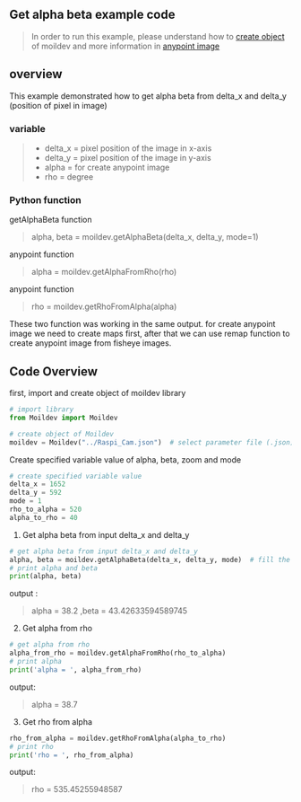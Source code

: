 ## Get alpha beta example code
> In order to run this example, please understand how to [create object](../Create_object) of moildev and more information in [anypoint image](../anypoint)
## overview
This example demonstrated how to get alpha beta from delta_x and delta_y (position of pixel in image)

### variable
> - delta_x = pixel position of the image in x-axis
> - delta_y = pixel position of the image in y-axis 
> - alpha = for create anypoint image 
> - rho = degree 

### Python function
getAlphaBeta function
> alpha, beta = moildev.getAlphaBeta(delta_x, delta_y, mode=1)

anypoint function
>alpha = moildev.getAlphaFromRho(rho)

anypoint function
>rho = moildev.getRhoFromAlpha(alpha)

These two function was working in the same output. for create anypoint image we need to create maps first, after that we can use remap function to create anypoint image from fisheye images.
## Code Overview
first, import and create object of moildev library
```python
# import library
from Moildev import Moildev

# create object of Moildev
moildev = Moildev("../Raspi_Cam.json")  # select parameter file (.json)
``````
Create specified variable value of alpha, beta, zoom and mode
```python
# create specified variable value
delta_x = 1652
delta_y = 592
mode = 1
rho_to_alpha = 520
alpha_to_rho = 40
```

1. Get alpha beta from input delta_x and delta_y
```python
# get alpha beta from input delta_x and delta_y
alpha, beta = moildev.getAlphaBeta(delta_x, delta_y, mode)  # fill the variable
# print alpha and beta
print(alpha, beta)
```
output :
> alpha =   38.2 ,beta =  43.42633594589745

2. Get alpha from rho
```python
# get alpha from rho
alpha_from_rho = moildev.getAlphaFromRho(rho_to_alpha)
# print alpha
print('alpha = ', alpha_from_rho)
```
output:
> alpha =  38.7

3. Get rho from alpha
```python
rho_from_alpha = moildev.getRhoFromAlpha(alpha_to_rho)
# print rho
print('rho = ', rho_from_alpha)
```
output:
> rho = 535.45255948587